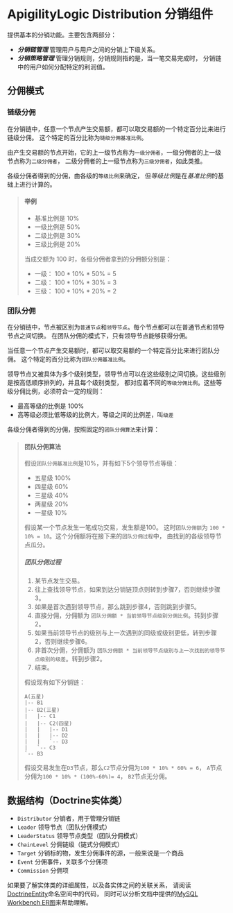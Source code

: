 # ApigilityLogic Distribution 分销组件
提供基本的分销功能。主要包含两部分：
- **_分销链管理_** 管理用户与用户之间的分销上下级关系。
- **_分销策略管理_** 管理分销规则，分销规则指的是，当一笔交易完成时，
  分销链中的用户如何分配特定的利润值。

## 分佣模式

### 链级分佣
在分销链中，任意一个节点产生交易额，都可以取交易额的一个特定百分比来进行链级分佣。
这个特定的百分比称为`链级分佣基准比例`。

由产生交易额的节点开始，它的上一级节点称为`一级分佣者`，一级分佣者的上一级节点称为`二级分佣者`，
二级分佣者的上一级节点称为`三级分佣者`，如此类推。

各级分佣者得到的分佣，由各级的`等级比例`来确定， 但*等级比例*是在*基准比例*的基础上进行计算的。

> #### 举例
> - 基准比例是 10%
> - 一级比例是 50%
> - 二级比例是 30%
> - 三级比例是 20%
> 
> 当成交额为 100 时，各级分佣者拿到的分佣额分别是：
> - 一级： 100 * 10% * 50% = 5
> - 二级： 100 * 10% * 30% = 3
> - 三级： 100 * 10% * 20% = 2

### 团队分佣
在分销链中，节点被区别为`普通节点`和`领导节点`。每个节点都可以在普通节点和领导节点之间切换。
在团队分佣的模式下，只有领导节点能够获得分佣。

当任意一个节点产生交易额时，都可以取交易额的一个特定百分比来进行团队分佣。
这个特定的百分比称为`团队分佣基准比例`。

领导节点又被具体为多个级别类型，领导节点可以在这些级别之间切换。这些级别是按高低顺序排列的，并且每个级别类型，
都对应着不同的`等级分佣比例`。这些等级分佣比例，必须符合一定的规则：

- 最高等级的比例是 100%
- 高等级必须比低等级的比例大，等级之间的比例差，叫`级差`

各级分佣者得到的分佣，按照固定的`团队分佣算法`来计算：

> #### 团队分佣算法
> 假设`团队分佣基准比例`是10%，并有如下5个领导节点等级：
> - 五星级 100%
> - 四星级 60%
> - 三星级 40%
> - 两星级 20%
> - 一星级 10%
> 
> 假设某一个节点发生一笔成功交易，发生额是100。
> 这时`团队分佣额`为 `100 * 10% = 10`。这个分佣额将在接下来的`团队分佣过程`中，
> 由找到的各级领导节点瓜分。
> 
> ##### _团队分佣过程_
> 1. 某节点发生交易。
> 2. 往上查找领导节点，如果到达分销链顶点则转到步骤7，否则继续步骤3。
> 3. 如果是首次遇到领导节点，那么跳到步骤4，否则跳到步骤5。
> 4. 直接分佣，分佣额为 `团队分佣额 * 当前领导节点级别分佣比例`。转到步骤2。
> 5. 如果当前领导节点的级别与上一次遇到的同级或级别更低，转到步骤2，否则继续步骤6。
> 6. 非首次分佣，分佣额为 `团队分佣额 * 当前领导节点级别与上一次找到的领导节点级别的级差`。转到步骤2。
> 7. 结束。
>
> 假设现有如下分销链：
> ```
> A(五星)
> |-- B1
> |-- B2(三星)
> |   |-- C1
> |   |-- C2(四星)
> |   |   |-- D1
> |   |   |-- D2
> |   |   `-- D3
> |   `-- C3
> `-- B3
> ```
> 假设交易发生在`D3`节点，那么`C2`节点分佣为`100 * 10% * 60% = 6`，
> `A`节点分佣为`100 * 10% * (100%-60%)= 4`，
> `B2`节点无分佣。

## 数据结构（Doctrine实体类）
- `Distributor` 分销者，用于管理分销链
- `Leader` 领导节点（团队分佣模式）
- `LeaderStatus` 领导节点类型（团队分佣模式）
- `ChainLevel` 分佣链级（链式分佣模式）
- `Target` 分销标的物，发生分佣事件的源，一般来说是一个商品
- `Event` 分佣事件，关联多个分佣项
- `Commission` 分佣项

如果要了解实体类的详细属性，以及各实体之间的关联关系，
请阅读[DoctrineEntity](src/DoctrineEntity)命名空间中的代码，
同时可以分析文档中提供的[MySQL Workbench ER图](docs/apigility-logic-distribution.mwb)来帮助理解。